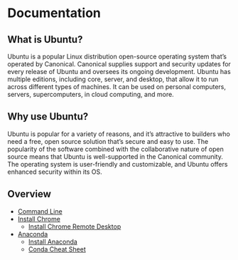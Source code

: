 # Documentation

## What is Ubuntu?

Ubuntu is a popular Linux distribution open-source operating system that’s operated by Canonical. Canonical supplies support and security updates for every release of Ubuntu and oversees its ongoing development. Ubuntu has multiple editions, including core, server, and desktop, that allow it to run across different types of machines. It can be used on personal computers, servers, supercomputers, in cloud computing, and more.

## Why use Ubuntu?

Ubuntu is popular for a variety of reasons, and it’s attractive to builders who need a free, open source solution that’s secure and easy to use. The popularity of the software combined with the collaborative nature of open source means that Ubuntu is well-supported in the Canonical community. The operating system is user-friendly and customizable, and Ubuntu offers enhanced security within its OS.

## Overview

- [Command Line](command-line)
- [Install Chrome](chrome)
  - [Install Chrome Remote Desktop](chrome/chrome-remote-desktop)
- [Anaconda](anaconda)
  - [Install Anaconda](anaconda/installation)
  - [Conda Cheat Sheet](anaconda/conda)
